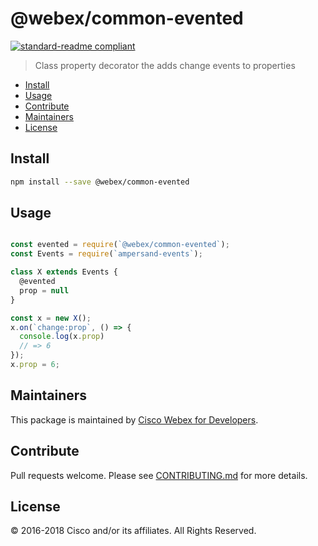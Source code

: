 # @webex/common-evented

[![standard-readme compliant](https://img.shields.io/badge/readme%20style-standard-brightgreen.svg?style=flat-square)](https://github.com/RichardLitt/standard-readme)

> Class property decorator the adds change events to properties

- [Install](#install)
- [Usage](#usage)
- [Contribute](#contribute)
- [Maintainers](#maintainers)
- [License](#license)

## Install

```bash
npm install --save @webex/common-evented
```

## Usage

```js

const evented = require(`@webex/common-evented`);
const Events = require(`ampersand-events`);

class X extends Events {
  @evented
  prop = null
}

const x = new X();
x.on(`change:prop`, () => {
  console.log(x.prop)
  // => 6
});
x.prop = 6;
```

## Maintainers

This package is maintained by [Cisco Webex for Developers](https://developer.webex.com/).

## Contribute

Pull requests welcome. Please see [CONTRIBUTING.md](https://github.com/webex/spark-js-sdk/blob/master/CONTRIBUTING.md) for more details.

## License

© 2016-2018 Cisco and/or its affiliates. All Rights Reserved.
